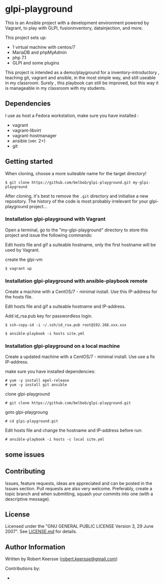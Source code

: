 # glpi-playground
This is an Ansible project with a development environment powered by Vagrant, to play with GLPI, fusioninventory, datainjection, and more.

This project sets up:

* 1 virtual machine with centos/7
* MariaDB and phpMyAdmin
* php 7.1
* GLPI and some plugins

This project is intended as a demo/playground for a inventory-introductory , teaching git, vagrant and ansible, in the most simple way, and still useable in my classroom. Surely , this playbook can still be improved, but this way it is manageable in my classroom with my students.

## Dependencies

I use as host a Fedora workstation, make sure you have installed :

- vagrant
- vagrant-libvirt
- vagrant-hostmanager
- ansible (ver. 2+)
- git

## Getting started

When cloning, choose a more suiteable  name for the target directory!

```ShellSession
$ git clone https://github.com/belbob/glpi-playground.git my-glpi-playground
```
After cloning, it's best to remove the `.git` directory and initialise a new repository. The history of the code is most probably irrelevant for your glpi-playground project...

### Installation glpi-playground with Vagrant

Open a terminal, go to the "my-glpi-playground" directory to store this project and issue the following commands:

Edit hosts file and gif a suiteable hostname, only the first hostname will be used by Vagrant.

create the glpi-vm

```ShellSession
$ vagrant up
```

### Installation glpi-playground with ansible-playbook remote

Create a machine with a CentOS/7 - minimal install. Use this IP-address for the hosts file.

Edit hosts file and gif a suiteable hostname and IP-address.

Add id_rsa.pub key for passwordless login.

```ShellSession
$ ssh-copy-id -i ~/.ssh/id_rsa.pub root@192.168.xxx.xxx
```

```ShellSession
$ ansible-playbook -i hosts site.yml
```

### Installation glpi-playground on a local machine

Create a updated machine with a CentOS/7 - minimal install. Use use a fix IP-address.

make sure you have installed dependencies:

```ShellSession
# yum -y install epel-release
# yum -y install git ansible
```
clone glpi-playground

```ShellSession
# git clone https://github.com/belbob/glpi-playground.git
```
goto glpi-playgroung

```ShellSession
# cd glpi-playground.git
```
Edit hosts file and change the hostname and IP-address before run:

```ShellSession
# ansible-playbook -i hosts -c local site.yml
```

## some issues


## Contributing

Issues, feature requests, ideas are appreciated and can be posted in the Issues section. Pull requests are also very welcome. Preferably, create a topic branch and when submitting, squash your commits into one (with a descriptive message).

## License

Licensed under the "GNU GENERAL PUBLIC LICENSE Version 3, 29 June 2007". See [LICENSE.md](/License.md) for details.

## Author Information

Written by Robert Keersse (robert.keersse@gmail.com)

Contributions by:

-
